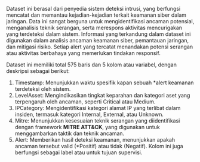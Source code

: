 Dataset ini berasal dari penyedia sistem deteksi intrusi, yang berfungsi mencatat dan memantau kejadian-kejadian terkait keamanan siber dalam jaringan. Data ini sangat berguna untuk mengidentifikasi ancaman potensial, menganalisis teknik serangan, serta merespons aktivitas mencurigakan yang terdeteksi dalam sistem. Informasi yang terkandung dalam dataset ini digunakan dalam analisis ancaman keamanan siber, pemantauan jaringan, dan mitigasi risiko. Setiap alert yang tercatat menandakan potensi serangan atau aktivitas berbahaya yang memerlukan tindakan responsif.

Dataset ini memiliki total 575 baris dan 5 kolom atau variabel, dengan deskripsi sebagai berikut:

1. Timestamp: Menunjukkan waktu spesifik kapan sebuah *alert keamanan terdeteksi oleh sistem.
2. LevelAsset: Mengindikasikan tingkat keparahan dan kategori aset yang terpengaruh oleh ancaman, seperti Critical atau Medium.
3. IPCategory: Mengidentifikasi kategori alamat IP yang terlibat dalam insiden, termasuk kategori Internal, External, atau Unknown.
4. Mitre: Menunjukkan kesesuaian teknik serangan yang diidentifikasi dengan framework **MITRE ATT&CK**, yang digunakan untuk menggambarkan taktik dan teknik ancaman.
5. Alert: Memberikan hasil deteksi keamanan, menunjukkan apakah ancaman tersebut valid (*Positif) atau tidak (Negatif). Kolom ini juga berfungsi sebagai label atau untuk tujuan supervisi.
